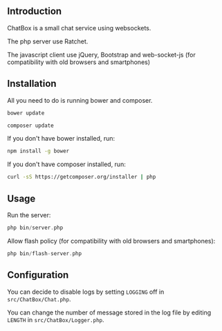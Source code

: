 ## Introduction

ChatBox is a small chat service using websockets. 

The php server use Ratchet.

The javascript client use jQuery, Bootstrap and web-socket-js (for compatibility with old browsers and smartphones)

## Installation

All you need to do is running bower and composer.

```bash
bower update
```

```bash
composer update
```

If you don't have bower installed, run:

```bash
npm install -g bower
```

If you don't have composer installed, run:

```bash
curl -sS https://getcomposer.org/installer | php
```

## Usage

Run the server:

```php
php bin/server.php
```

Allow flash policy (for compatibility with old browsers and smartphones):
```php
php bin/flash-server.php
```

## Configuration

You can decide to disable logs by setting `LOGGING` off in `src/ChatBox/Chat.php`.

You can change the number of message stored in the log file by editing `LENGTH` in `src/ChatBox/Logger.php`.